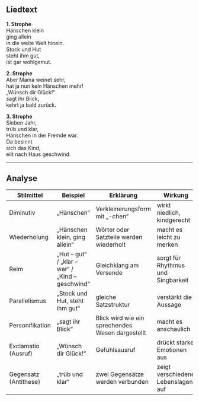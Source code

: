 ## Liedtext
**1. Strophe**  
Hänschen klein  
ging allein  
in die weite Welt hinein.  
Stock und Hut  
steht ihm gut,  
ist gar wohlgemut.  

**2. Strophe**  
Aber Mama weinet sehr,  
hat ja nun kein Hänschen mehr!  
„Wünsch dir Glück!“  
sagt ihr Blick,  
kehrt ja bald zurück.  

**3. Strophe**  
Sieben Jahr,  
trüb und klar,  
Hänschen in der Fremde war.  
Da besinnt  
sich das Kind,  
eilt nach Haus geschwind.  

---
## Analyse

| Stilmittel            | Beispiel                                        | Erklärung                                        | Wirkung                            |
| --------------------- | ----------------------------------------------- | ------------------------------------------------ | ---------------------------------- |
| Diminutiv             | „Hänschen“                                      | Verkleinerungsform mit „-chen“                   | wirkt niedlich, kindgerecht        |
| Wiederholung          | „Hänschen klein, ging allein“                   | Wörter oder Satzteile werden wiederholt          | macht es leicht zu merken          |
| Reim                  | „Hut – gut“ / „klar – war“ / „Kind – geschwind“ | Gleichklang am Versende                          | sorgt für Rhythmus und Singbarkeit |
| Parallelismus         | „Stock und Hut, steht ihm gut“                  | gleiche Satzstruktur                             | verstärkt die Aussage              |
| Personifikation       | „sagt ihr Blick“                                | Blick wird wie ein sprechendes Wesen dargestellt | macht es anschaulich               |
| Exclamatio (Ausruf)   | „Wünsch dir Glück!“                             | Gefühlsausruf                                    | drückt starke Emotionen aus        |
| Gegensatz (Antithese) | „trüb und klar“                                 | zwei Gegensätze werden verbunden                 | zeigt verschiedene Lebenslagen auf |
